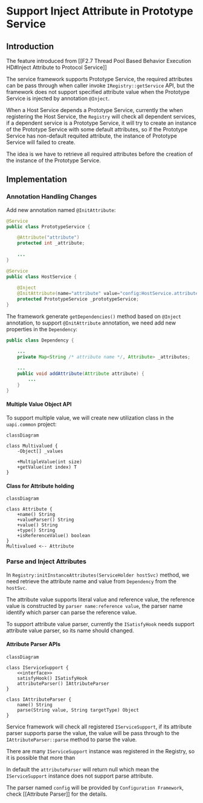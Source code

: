 Support Inject Attribute in Prototype Service
===
## Introduction
The feature introduced from [[F2.7 Thread Pool Based Behavior Execution HD#Inject Attribute to Protocol Service]]

The service framework supports Prototype Service, the required attributes can be pass through when caller invoke `IRegistry::getService` API, but the framework does not support specified attribute value when the Prototype Service is injected by annotation `@Inject`.

When a Host Service depends a Prototype Service, currently the when registering the Host Service, the `Registry` will check all dependent services, if a dependent service is a Prototype Service, it will try to create an instance of the Prototype Service with some default attributes, so if the Prototype Service has non-default requited attribute, the instance of Prototype Service will failed to create.

The idea is we have to retrieve all required attributes before the creation of the instance of the Prototype Service.

## Implementation

### Annotation Handling Changes

Add new annotation named `@InitAttribute`:

```java
@Service
public class PrototypeService {

	@Attribute("attribute")
	protected int _attribute;
	
	...
}

@Service
public class HostService {
	
	@Inject
	@InitAttribute(name="attribute" value="config:HostService.attribute")
	protected PrototypeService _prototypeService;
}
```

The framework generate `getDependencies()` method based on `@Inject` annotation, to support `@InitAttribute` annotation, we need add new properties in the `Dependency`:

```java
public class Dependency {

	...
	private Map<String /* attribute name */, Attribute> _attributes;
	
	...
	public void addAttribute(Attribute attribute) {
		...
	}
}
```

#### Multiple Value Object API

To support multiple value, we will create new utilization class in the `uapi.common` project:

```mermaid
classDiagram

class Multivalued {
	-Object[] _values
	
	+MultipleValue(int size)
	+getValue(int index) T
}
```

#### Class for Attribute holding

```mermaid
classDiagram

class Attribute {
	+name() String
	+valueParser() String
	+value() String
	+type() String
	+isReferenceValue() boolean
}
Multivalued <-- Attribute
```

### Parse and Inject Attributes

In `Registry:initInstanceAttributes(ServiceHolder hostSvc)` method, we need retrieve the attribute name and value from `Dependency` from the `hostSvc`.

The attribute value supports literal value and reference value, the reference value is constructed by `parser name:reference value`, the parser name identify which parser can parse the reference value.

To support attribute value parser, currently the `ISatisfyHook` needs support attribute value parser, so its name should changed.

#### Attribute Parser APIs

```mermaid
classDiagram

class IServiceSupport {
	<<interface>>
	satisfyHook() ISatisfyHook
	attributeParser() IAttributeParser
}

class IAttributeParser {
	name() String
	parse(String value, String targetType) Object
}
```

Service framework will check all registered `IServiceSupport`, if its attribute parser supports parse the value, the value will be pass through to the `IAttributeParser::parse` method to parse the value.

There are many `IServiceSupport` instance was registered in the Registry, so it is possible that more than 

In default the `attributeParser` will return null which mean the `IServiceSupport` instance does not support parse attribute.

The parser named `config` will be provided by `Configuration Framework`, check [[Attribute Parser]] for the details.